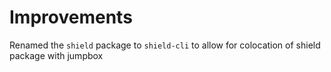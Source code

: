 # Improvements

Renamed the `shield` package to `shield-cli` to allow for colocation of shield package with jumpbox
